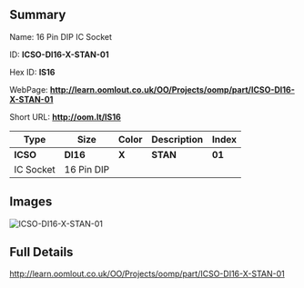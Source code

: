 

## Summary
 
Name:  16 Pin DIP IC Socket 

ID: __ICSO-DI16-X-STAN-01__

Hex ID: __IS16__

WebPage: __http://learn.oomlout.co.uk/OO/Projects/oomp/part/ICSO-DI16-X-STAN-01__

Short URL: __http://oom.lt/IS16__


| Type   | Size   | Color   | Description   | Index   |    
| ----- | ------   | ------   | -----   | ----   |    
| __ICSO__   					| __DI16__   					| __X__    						| __STAN__    					| __01__ |    
| IC Socket		| 16 Pin DIP	| 		| 	| 	|

## Images
![ICSO-DI16-X-STAN-01](http://oomlout.com/oomp-gen/parts/ICSO-DI16-X-STAN-01/ICSO-DI16-X-STAN-01_420.jpg)

## Full Details

 http://learn.oomlout.co.uk/OO/Projects/oomp/part/ICSO-DI16-X-STAN-01

